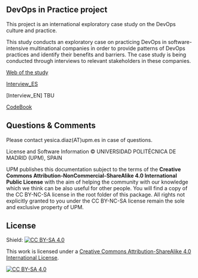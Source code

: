 ## DevOps in Practice project

This project is an international exploratory case study on the DevOps culture and practice.

This study conducts an exploratory case on practicing DevOps in software-intensive multinational companies in order to provide patterns of DevOps practices and identify their benefits and barriers. The case study is being conducted through interviews to relevant stakeholders in these companies.

[Web of the study](https://blogs.upm.es/devopsinpractice/)

[Interview_ES](https://github.com/jdiazfernandez/DevOpsInPractice/blob/master/interview_ES.md)

[Interview_EN] TBU

[CodeBook](https://github.com/jdiazfernandez/DevOpsInPractice/blob/master/codebook.md)

## Questions & Comments

Please contact yesica.diaz(AT)upm.es in case of questions.

License and Software Information
© UNIVERSIDAD POLITÉCNICA DE MADRID (UPM), SPAIN

UPM publishes this documentation subject to the terms of the **Creative Commons Attribution-NonCommercial-ShareAlike 4.0 International Public License** with the aim of helping the community with our knowledge which we think can be also useful for other people. You will find a copy of the CC BY-NC-SA license in the root folder of this package. All rights not explicitly granted to you under the CC BY-NC-SA license remain the sole and exclusive property of UPM.

## License

Shield: [![CC BY-SA 4.0][cc-by-sa-shield]][cc-by-sa]

This work is licensed under a [Creative Commons Attribution-ShareAlike 4.0
International License][cc-by-sa].

[![CC BY-SA 4.0][cc-by-sa-image]][cc-by-sa]

[cc-by-sa]: http://creativecommons.org/licenses/by-sa/4.0/
[cc-by-sa-image]: https://licensebuttons.net/l/by-sa/4.0/88x31.png
[cc-by-sa-shield]: https://img.shields.io/badge/License-CC%20BY--SA%204.0-lightgrey.svg
